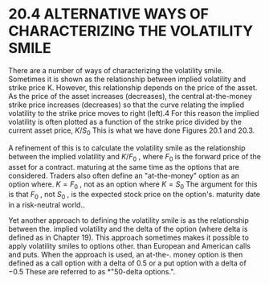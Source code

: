 # 20.4  ALTERNATIVE WAYS OF CHARACTERIZING THE VOLATILITY SMILE  

There are a number of ways of characterizing the volatility smile. Sometimes it is shown as the relationship between implied volatility and strike price K. However, this relationship depends on the price of the asset. As the price of the asset increases (decreases), the central at-the-money strike price increases (decreases) so that the curve relating the implied volatility to the strike price moves to right (left).4 For this reason the implied volatility is often plotted as a function of the strike price divided by the current asset price, $K/S_{0}$ This is what we have done Figures 20.1 and 20.3.  

A refinement of this is to calculate the volatility smile as the relationship between the implied volatility and $K/F_{0}$ , where $F_{0}$ is the forward price of the asset for a contract. maturing at the same time as the options that are considered. Traders also often define an "at-the-money" option as an option where. $K=F_{0}$ , not as an option where $K=S_{0}$ The argument for this is that $F_{0}$ , not $S_{0}$ , is the expected stock price on the option's. maturity date in a risk-neutral world..  

Yet another approach to defining the volatility smile is as the relationship between the. implied volatility and the delta of the option (where delta is defined as in Chapter 19). This approach sometimes makes it possible to apply volatility smiles to options other. than European and American calls and puts. When the approach is used, an at-the-. money option is then defined as a call option with a delta of 0.5 or a put option with a delta of $-0.5$ These are referred to as \*"50-delta options.".  
